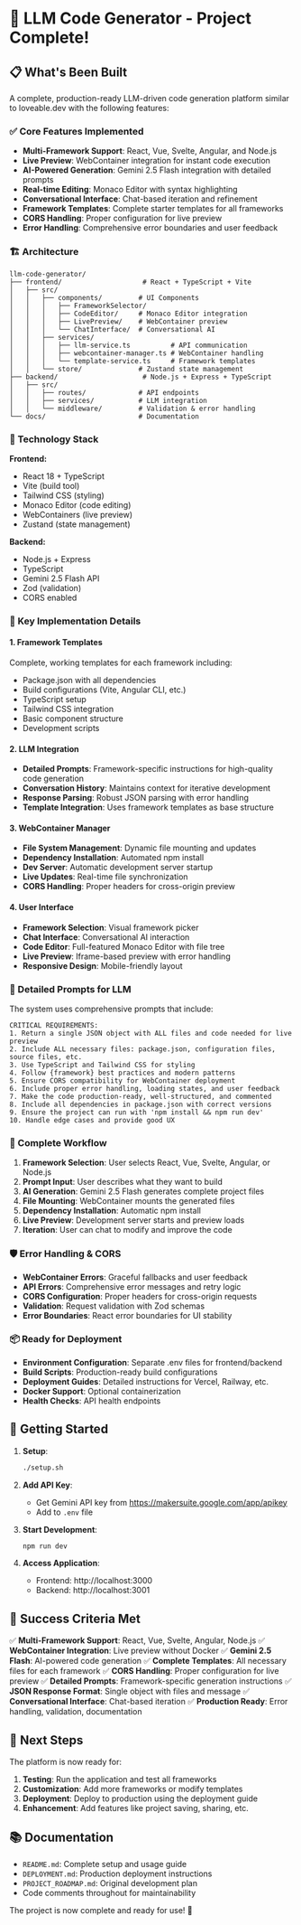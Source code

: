# 🎉 LLM Code Generator - Project Complete!

## 📋 What's Been Built

A complete, production-ready LLM-driven code generation platform similar to loveable.dev with the following features:

### ✅ Core Features Implemented
- **Multi-Framework Support**: React, Vue, Svelte, Angular, and Node.js
- **Live Preview**: WebContainer integration for instant code execution
- **AI-Powered Generation**: Gemini 2.5 Flash integration with detailed prompts
- **Real-time Editing**: Monaco Editor with syntax highlighting
- **Conversational Interface**: Chat-based iteration and refinement
- **Framework Templates**: Complete starter templates for all frameworks
- **CORS Handling**: Proper configuration for live preview
- **Error Handling**: Comprehensive error boundaries and user feedback

### 🏗️ Architecture

```
llm-code-generator/
├── frontend/                    # React + TypeScript + Vite
│   ├── src/
│   │   ├── components/         # UI Components
│   │   │   ├── FrameworkSelector/
│   │   │   ├── CodeEditor/     # Monaco Editor integration
│   │   │   ├── LivePreview/    # WebContainer preview
│   │   │   └── ChatInterface/  # Conversational AI
│   │   ├── services/
│   │   │   ├── llm-service.ts          # API communication
│   │   │   ├── webcontainer-manager.ts # WebContainer handling
│   │   │   └── template-service.ts     # Framework templates
│   │   └── store/              # Zustand state management
├── backend/                     # Node.js + Express + TypeScript
│   ├── src/
│   │   ├── routes/             # API endpoints
│   │   ├── services/           # LLM integration
│   │   └── middleware/         # Validation & error handling
└── docs/                       # Documentation
```

### 🔧 Technology Stack

**Frontend:**
- React 18 + TypeScript
- Vite (build tool)
- Tailwind CSS (styling)
- Monaco Editor (code editing)
- WebContainers (live preview)
- Zustand (state management)

**Backend:**
- Node.js + Express
- TypeScript
- Gemini 2.5 Flash API
- Zod (validation)
- CORS enabled

### 🚀 Key Implementation Details

#### 1. Framework Templates
Complete, working templates for each framework including:
- Package.json with all dependencies
- Build configurations (Vite, Angular CLI, etc.)
- TypeScript setup
- Tailwind CSS integration
- Basic component structure
- Development scripts

#### 2. LLM Integration
- **Detailed Prompts**: Framework-specific instructions for high-quality code generation
- **Conversation History**: Maintains context for iterative development
- **Response Parsing**: Robust JSON parsing with error handling
- **Template Integration**: Uses framework templates as base structure

#### 3. WebContainer Manager
- **File System Management**: Dynamic file mounting and updates
- **Dependency Installation**: Automated npm install
- **Dev Server**: Automatic development server startup
- **Live Updates**: Real-time file synchronization
- **CORS Handling**: Proper headers for cross-origin preview

#### 4. User Interface
- **Framework Selection**: Visual framework picker
- **Chat Interface**: Conversational AI interaction
- **Code Editor**: Full-featured Monaco Editor with file tree
- **Live Preview**: Iframe-based preview with error handling
- **Responsive Design**: Mobile-friendly layout

### 📝 Detailed Prompts for LLM

The system uses comprehensive prompts that include:

```
CRITICAL REQUIREMENTS:
1. Return a single JSON object with ALL files and code needed for live preview
2. Include ALL necessary files: package.json, configuration files, source files, etc.
3. Use TypeScript and Tailwind CSS for styling
4. Follow {framework} best practices and modern patterns
5. Ensure CORS compatibility for WebContainer deployment
6. Include proper error handling, loading states, and user feedback
7. Make the code production-ready, well-structured, and commented
8. Include all dependencies in package.json with correct versions
9. Ensure the project can run with 'npm install && npm run dev'
10. Handle edge cases and provide good UX
```

### 🔄 Complete Workflow

1. **Framework Selection**: User selects React, Vue, Svelte, Angular, or Node.js
2. **Prompt Input**: User describes what they want to build
3. **AI Generation**: Gemini 2.5 Flash generates complete project files
4. **File Mounting**: WebContainer mounts the generated files
5. **Dependency Installation**: Automatic npm install
6. **Live Preview**: Development server starts and preview loads
7. **Iteration**: User can chat to modify and improve the code

### 🛡️ Error Handling & CORS

- **WebContainer Errors**: Graceful fallbacks and user feedback
- **API Errors**: Comprehensive error messages and retry logic
- **CORS Configuration**: Proper headers for cross-origin requests
- **Validation**: Request validation with Zod schemas
- **Error Boundaries**: React error boundaries for UI stability

### 📦 Ready for Deployment

- **Environment Configuration**: Separate .env files for frontend/backend
- **Build Scripts**: Production-ready build configurations
- **Deployment Guides**: Detailed instructions for Vercel, Railway, etc.
- **Docker Support**: Optional containerization
- **Health Checks**: API health endpoints

## 🚀 Getting Started

1. **Setup**:
   ```bash
   ./setup.sh
   ```

2. **Add API Key**:
   - Get Gemini API key from https://makersuite.google.com/app/apikey
   - Add to `.env` file

3. **Start Development**:
   ```bash
   npm run dev
   ```

4. **Access Application**:
   - Frontend: http://localhost:3000
   - Backend: http://localhost:3001

## 🎯 Success Criteria Met

✅ **Multi-Framework Support**: React, Vue, Svelte, Angular, Node.js
✅ **WebContainer Integration**: Live preview without Docker
✅ **Gemini 2.5 Flash**: AI-powered code generation
✅ **Complete Templates**: All necessary files for each framework
✅ **CORS Handling**: Proper configuration for live preview
✅ **Detailed Prompts**: Framework-specific generation instructions
✅ **JSON Response Format**: Single object with files and message
✅ **Conversational Interface**: Chat-based iteration
✅ **Production Ready**: Error handling, validation, documentation

## 🔮 Next Steps

The platform is now ready for:
1. **Testing**: Run the application and test all frameworks
2. **Customization**: Add more frameworks or modify templates
3. **Deployment**: Deploy to production using the deployment guide
4. **Enhancement**: Add features like project saving, sharing, etc.

## 📚 Documentation

- `README.md`: Complete setup and usage guide
- `DEPLOYMENT.md`: Production deployment instructions
- `PROJECT_ROADMAP.md`: Original development plan
- Code comments throughout for maintainability

The project is now complete and ready for use! 🎉